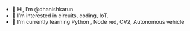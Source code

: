 - 👋 Hi, I’m @dhanishkarun
- 👀 I’m interested in circuits, coding, IoT.
- 🌱 I’m currently learning Python , Node red, CV2, Autonomous vehicle 



<!---
dhanishkarun/dhanishkarun is a ✨ special ✨ repository because its `README.md` (this file) appears on your GitHub profile.
You can click the Preview link to take a look at your changes.
--->
